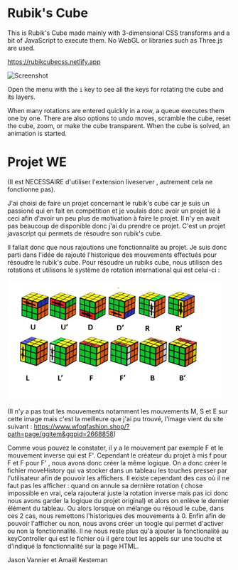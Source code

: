 # Rubik's Cube

This is Rubik's Cube made mainly with 3-dimensional CSS transforms and a bit of JavaScript to execute them. No WebGL or libraries such as Three.js are used.

https://rubikcubecss.netlify.app

<img src="./img/cube-sample.png" alt="Screenshot" width="300"/>
  
Open the menu with the `i` key to see all the keys for rotating the cube and its layers.

When many rotations are entered quickly in a row, a queue executes them one by one. There are also options to undo moves, scramble the cube, reset the cube, zoom, or make the cube transparent. When the cube is solved, an animation is started.


# Projet WE

(Il est NECESSAIRE d'utiliser l'extension liveserver , autrement cela ne fonctionne pas).

J'ai choisi de faire un projet concernant le rubik's cube car je suis un passioné qui en fait en compétition et je voulais donc avoir un projet lié à ceci afin d'avoir un peu plus de motivation à faire le projet. Il n'y en avait pas beaucoup de disponible donc j'ai du prendre ce projet. C'est un projet javascript qui permets de résoudre son rubik's cube.

Il fallait donc que nous rajoutions une fonctionnalité au projet. Je suis donc parti dans l'idée de rajouté l'historique des mouvements effectués pour résoudre le rubik's cube. Pour résoudre un rubiks cube, nous utilison des rotations et utilisons le système de rotation international qui est celui-ci : 

<img src="./img/notation_480x480.webp" />

(Il n'y a pas tout les mouvements notamment les mouvements M, S et E sur cette image mais c'est la meilleure que j'ai pu trouvé,
l'image vient du site suivant : https://www.wfoqfashion.shop/?path=page/ggitem&ggpid=2668858)

Comme vous pouvez le constater, il y a le mouvement par exemple F et le mouvement inverse qui est F'. Cependant le créateur du projet à mis f pour F et F pour F' , nous avons donc créer la même logique.
On a donc créer le fichier moveHistory qui va stocker dans un tableau les touches presser par l'utilisateur afin de pouvoir les affichers. Il existe cependant des cas où il ne faut pas les afficher : quand on annule sa dernière rotation ( chose impossible en vrai, cela rajouterai juste la rotation inverse mais pas ici donc nous avons garder la logique du projet original) et alors on enlève le dernier élément du tableau. Ou alors lorsque on mélange ou résoud le cube, dans ces 2 cas, nous remettons l'historiques des mouvements à 0. 
Enfin afin de pouvoir l'afficher ou non, nous avons créer un toogle qui permet d'activer ou non la fonctionnalité. Il ne nous reste plus qu'à ajouter la fonctionalité au keyController qui est le fichier où il gère tout les appels sur une touche et d'indiqué  la fonctionnalité sur la page HTML.

Jason Vannier et Amaël Kesteman